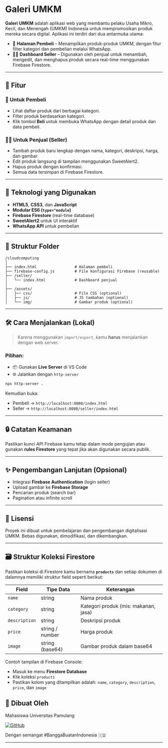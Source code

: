 # Galeri UMKM

**Galeri UMKM** adalah aplikasi web yang membantu pelaku Usaha Mikro, Kecil, dan Menengah (UMKM) Indonesia untuk mempromosikan produk mereka secara digital. Aplikasi ini terdiri dari dua antarmuka utama:

- 🛒 **Halaman Pembeli** – Menampilkan produk-produk UMKM, dengan fitur filter kategori dan pembelian melalui WhatsApp.
- 🧑‍💼 **Dashboard Seller** – Digunakan oleh penjual untuk menambah, mengedit, dan menghapus produk secara real-time menggunakan Firebase Firestore.

---

## 🚀 Fitur

### 👤 Untuk Pembeli
- Lihat daftar produk dari berbagai kategori.
- Filter produk berdasarkan kategori.
- Klik tombol **Beli** untuk membuka WhatsApp dengan detail produk dan data pembeli.

### 🧑‍💼 Untuk Penjual (Seller)
- Tambah produk baru lengkap dengan nama, kategori, deskripsi, harga, dan gambar.
- Edit produk langsung di tampilan menggunakan SweetAlert2.
- Hapus produk dengan konfirmasi.
- Semua data tersimpan di Firebase Firestore.

---

## 🧰 Teknologi yang Digunakan

- **HTML5**, **CSS3**, dan **JavaScript**
- **Modular ES6 (`type="module`)**
- **Firebase Firestore** (real-time database)
- **SweetAlert2** untuk UI interaktif
- **WhatsApp API** untuk pembelian

---

## 📁 Struktur Folder

```
/cloudcomputing
│
├── index.html                 # Halaman pembeli
├── firebase-config.js         # File konfigurasi Firebase (reusable)
├── /seller/
│   └── index.html             # Dashboard penjual
│
├── /assets/
│   ├── css/                   # File CSS (optional)
│   ├── js/                    # JS tambahan (optional)
│   └── img/                   # Gambar produk (optional)
```

---

## 🛠 Cara Menjalankan (Lokal)

> Karena menggunakan `import/export`, kamu **harus** menjalankan dengan web server.

### Pilihan:
- 📦 Gunakan **Live Server** di VS Code
- 🌐 Jalankan dengan `http-server`
```bash
npx http-server .
```

Kemudian buka:
- Pembeli → `http://localhost:8080/index.html`
- Seller → `http://localhost:8080/seller/index.html`

---

## 🔒 Catatan Keamanan

Pastikan kunci API Firebase kamu tetap dalam mode pengujian atau gunakan **rules Firestore** yang tepat jika akan digunakan secara publik.

---

## ✨ Pengembangan Lanjutan (Opsional)

- Integrasi **Firebase Authentication** (login seller)
- Upload gambar ke **Firebase Storage**
- Pencarian produk (search bar)
- Pagination atau infinite scroll

---

## 📜 Lisensi

Proyek ini dibuat untuk pembelajaran dan pengembangan digitalisasi UMKM. Bebas digunakan, dimodifikasi, dan dikembangkan.

---

## 🗃 Struktur Koleksi Firestore

Pastikan koleksi di Firestore kamu bernama **`products`** dan setiap dokumen di dalamnya memiliki struktur field seperti berikut:

| Field        | Tipe Data | Keterangan                          |
|--------------|-----------|--------------------------------------|
| `name`       | string    | Nama produk                          |
| `category`   | string    | Kategori produk (mis: makanan, jasa) |
| `description`| string    | Deskripsi produk                     |
| `price`      | string / number | Harga produk                   |
| `image`      | string (base64) | Gambar produk dalam base64       |

Contoh tampilan di Firebase Console:
- Masuk ke menu **Firestore Database**
- Klik koleksi `products`
- Pastikan kolom yang ditampilkan adalah: `name`, `category`, `description`, `price`, dan `image`

## 🙌 Dibuat Oleh
Mahasiswa Universitas Pamulang

[![GitHub](https://img.shields.io/badge/GitHub-EBRENTINAMBUNAN-181717?logo=github)](https://github.com/ebrentinambunan)

Dengan semangat #BanggaBuatanIndonesia 🇮🇩

---